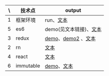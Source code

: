 \ | 技术点 | output
------------ | ------------- | ------------
1 | 框架环境  | run、[文本](https://github.com/superstarwulin/mdtext/issues/1)
5 | es6  | demo(见文本链接)、[文本](https://github.com/superstarwulin/mdtext/issues/2)
3 | redux  | [demo](https://github.com/superstarwulin/mdtext/tree/master/demo/reduxreact)、[demo2](https://github.com/superstarwulin/mdtext/tree/master/demo/redux-demo) 、[文本](https://github.com/superstarwulin/mdtext/issues/3)
2 | rn  | [文本](https://github.com/superstarwulin/mdtext/issues/5)
4 | react  | [文本](https://github.com/superstarwulin/mdtext/issues/4)
6 | immutable  | [demo](https://github.com/superstarwulin/mdtext/issues/7)、[文本](https://github.com/superstarwulin/mdtext/issues/6)
